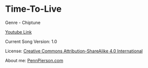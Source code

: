 # Time-To-Live
Genre - Chiptune

[Youtube Link](https://www.youtube.com/watch?v=yMTBkGBmNHk&index=14&list=PLye9mcKwe2zy3KW8uK_3F7HVMjJjdqSqU)

Current Song Version: 1.0

License: [Creative Commons Attribution-ShareAlike 4.0 International](http://creativecommons.org/licenses/by-sa/4.0/)

About me: [PennPierson.com](http://pennpierson.com/about.php)